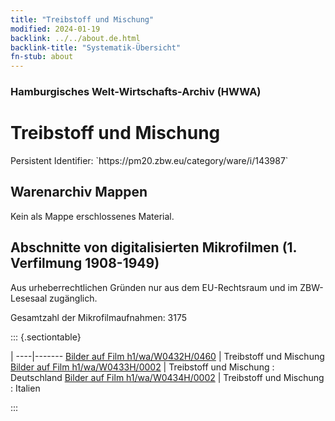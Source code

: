 ```yaml
---
title: "Treibstoff und Mischung"
modified: 2024-01-19
backlink: ../../about.de.html
backlink-title: "Systematik-Übersicht"
fn-stub: about
---
```


### Hamburgisches Welt-Wirtschafts-Archiv (HWWA)

# Treibstoff und Mischung

<div class="hint">Persistent Identifier: `https://pm20.zbw.eu/category/ware/i/143987`</div>







## Warenarchiv Mappen





Kein als Mappe erschlossenes Material.



<a id="filmsections" />

## Abschnitte von digitalisierten Mikrofilmen (1. Verfilmung 1908-1949)

<p>Aus urheberrechtlichen Gründen nur aus dem EU-Rechtsraum und im ZBW-Lesesaal zugänglich.</p>


<p>Gesamtzahl der Mikrofilmaufnahmen: 3175</p>





::: {.sectiontable}

 | 
----|-------
<a class="btn" href="https://pm20.zbw.eu/film/h1/wa/W0432H/0460" rel="nofollow">Bilder auf Film h1/wa/W0432H/0460</a> | Treibstoff und Mischung
<a class="btn" href="https://pm20.zbw.eu/film/h1/wa/W0433H/0002" rel="nofollow">Bilder auf Film h1/wa/W0433H/0002</a> | Treibstoff und Mischung : Deutschland
<a class="btn" href="https://pm20.zbw.eu/film/h1/wa/W0434H/0002" rel="nofollow">Bilder auf Film h1/wa/W0434H/0002</a> | Treibstoff und Mischung : Italien


:::
















